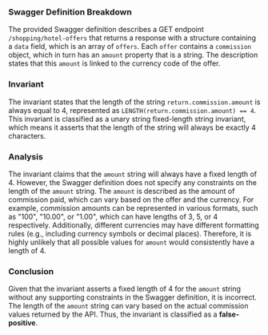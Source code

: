 ### Swagger Definition Breakdown
The provided Swagger definition describes a GET endpoint `/shopping/hotel-offers` that returns a response with a structure containing a `data` field, which is an array of `offers`. Each `offer` contains a `commission` object, which in turn has an `amount` property that is a string. The description states that this `amount` is linked to the currency code of the offer.

### Invariant
The invariant states that the length of the string `return.commission.amount` is always equal to 4, represented as `LENGTH(return.commission.amount) == 4`. This invariant is classified as a unary string fixed-length string invariant, which means it asserts that the length of the string will always be exactly 4 characters.

### Analysis
The invariant claims that the `amount` string will always have a fixed length of 4. However, the Swagger definition does not specify any constraints on the length of the `amount` string. The `amount` is described as the amount of commission paid, which can vary based on the offer and the currency. For example, commission amounts can be represented in various formats, such as "100", "10.00", or "1.00", which can have lengths of 3, 5, or 4 respectively. Additionally, different currencies may have different formatting rules (e.g., including currency symbols or decimal places). Therefore, it is highly unlikely that all possible values for `amount` would consistently have a length of 4.

### Conclusion
Given that the invariant asserts a fixed length of 4 for the `amount` string without any supporting constraints in the Swagger definition, it is incorrect. The length of the `amount` string can vary based on the actual commission values returned by the API. Thus, the invariant is classified as a **false-positive**.
